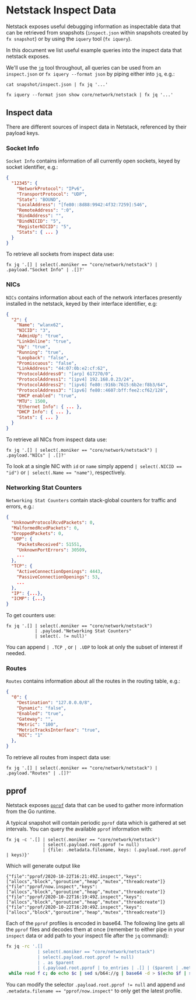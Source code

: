# Netstack Inspect Data

Netstack exposes useful debugging information as inspectable data that can be
retrieved from snapshots (`inspect.json` within snapshots created by `fx
snapshot`) or by using the `iquery` tool (`fx iquery`).

In this document we list useful example queries into the inspect data that
netstack exposes.

We'll use the [`jq`] tool throughout, all queries can be used from an
`inspect.json` or `fx iquery --format json` by piping either into `jq`, e.g.:
```
cat snapshot/inspect.json | fx jq '...'
```
```
fx iquery --format json show core/network/netstack | fx jq '...'
```
## Inspect data

There are different sources of inspect data in Netstack, referenced by their
payload keys.

### Socket Info
`Socket Info` contains information of all currently open sockets, keyed by
socket identifier,  e.g.:
```json
{
  "12345": {
    "NetworkProtocol": "IPv6",
    "TransportProtocol": "UDP",
    "State": "BOUND",
    "LocalAddress": "[fe80::8d88:9942:4f32:7259]:546",
    "RemoteAddress": ":0",
    "BindAddress": "",
    "BindNICID": "5",
    "RegisterNICID": "5",
    "Stats": { ... }
  }
}
```

To retrieve all sockets from inspect data use:
```
fx jq '.[] | select(.moniker == "core/network/netstack") | .payload."Socket Info" | .[]?'
```

### NICs
`NICs` contains information about each of the network interfaces presently
installed in the netstack, keyed by their interface identifier, e.g:
```json
{
  "2": {
    "Name": "wlanx62",
    "NICID": "3",
    "AdminUp": "true",
    "LinkOnline": "true",
    "Up": "true",
    "Running": "true",
    "Loopback": "false",
    "Promiscuous": "false",
    "LinkAddress": "44:07:0b:e2:cf:62",
    "ProtocolAddress0": "[arp] 617270/0",
    "ProtocolAddress1": "[ipv4] 192.168.0.23/24",
    "ProtocolAddress2": "[ipv6] fe80::916b:7615:6b2e:f8b3/64",
    "ProtocolAddress3": "[ipv6] fe80::4607:bff:fee2:cf62/128",
    "DHCP enabled": "true",
    "MTU": 1500,
    "Ethernet Info": { ... },
    "DHCP Info": { ... },
    "Stats": { ... }
  }
}
```

To retrieve all NICs from inspect data use:
```
fx jq '.[] | select(.moniker == "core/network/netstack") | .payload."NICs" | .[]?'
```
To look at a single NIC with `id` or `name` simply append `| select(.NICID ==
"id")` or `| select(.Name == "name")`, respectively.

### Networking Stat Counters
`Networking Stat Counters` contain stack-global counters for traffic and errors,
e.g.:
```json
{
  "UnknownProtocolRcvdPackets": 0,
  "MalformedRcvdPackets": 0,
  "DroppedPackets": 0,
  "UDP": {
    "PacketsReceived": 51551,
    "UnknownPortErrors": 30509,
    ...
  },
  "TCP": {
    "ActiveConnectionOpenings": 4443,
    "PassiveConnectionOpenings": 53,
    ...
  },
  "IP": {...},
  "ICMP": {...}
}
```

To get counters use:
```
fx jq '.[] | select(.moniker == "core/network/netstack")
           | .payload."Networking Stat Counters"
           | select(. != null)'
```
You can append `| .TCP `, or `| .UDP` to look at only the subset of interest if
needed.

### Routes
`Routes` contains information about all the routes in the routing table, e.g.:
```json
{
  "0": {
    "Destination": "127.0.0.0/8",
    "Dynamic": "false",
    "Enabled": "true",
    "Gateway": "",
    "Metric": "100",
    "MetricTracksInterface": "true",
    "NIC": "1"
  },
}
```

To retrieve all routes from inspect data use:
```
fx jq '.[] | select(.moniker == "core/network/netstack") | .payload."Routes" | .[]?'
```

## pprof

Netstack exposes [`pprof`] data that can be used to gather more information from
the Go runtime.

A typical snapshot will contain periodic `pprof` data which is gathered at set
intervals. You can query the available `pprof` information with:
```
fx jq -c '.[] | select(.moniker == "core/network/netstack")
              | select(.payload.root.pprof != null)
              | {file: .metadata.filename, keys: (.payload.root.pprof | keys)}'
```
Which will generate output like
```
{"file":"pprof/2020-10-22T16:21:49Z.inspect","keys":["allocs","block","goroutine","heap","mutex","threadcreate"]}
{"file":"pprof/now.inspect","keys":["allocs","block","goroutine","heap","mutex","threadcreate"]}
{"file":"pprof/2020-10-22T16:19:49Z.inspect","keys":["allocs","block","goroutine","heap","mutex","threadcreate"]}
{"file":"pprof/2020-10-22T16:20:49Z.inspect","keys":["allocs","block","goroutine","heap","mutex","threadcreate"]}
```

Each of the `pprof` profiles is encoded in base64. The following line gets all
the `pprof` files and decodes them at once (remember to either pipe in your
`inspect` data or add path to your inspect file after the `jq` command):
```bash
fx jq -rc '.[]
            | select(.moniker == "core/network/netstack")
            | select(.payload.root.pprof != null)
            | . as $parent
            | (.payload.root.pprof | to_entries | .[] | ($parent | .metadata.filename) + "_" + .key + " " + .value)' | \
 while read f c; do echo $c | sed s/b64://g | base64 -d > $(echo $f | sed 's/pprof\///g'); done
```

You can modify the selector `.payload.root.pprof != null` and append `and
.metadata.filename == "pprof/now.inspect"` to only get the latest profile.

[`jq`]: https://stedolan.github.io/jq/
[`pprof`]: https://github.com/google/pprof

